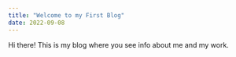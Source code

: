 ```yaml
---
title: "Welcome to my First Blog"
date: 2022-09-08
---
```


Hi there! This is my blog where you see info about me and my work. 
